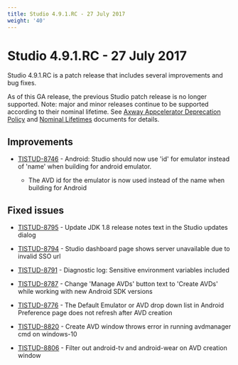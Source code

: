```yaml
---
title: Studio 4.9.1.RC - 27 July 2017
weight: '40'
---
```


# Studio 4.9.1.RC - 27 July 2017

Studio 4.9.1.RC is a patch release that includes several improvements and bug fixes.

As of this GA release, the previous Studio patch release is no longer supported. Note: major and minor releases continue to be supported according to their nominal lifetime. See [Axway Appcelerator Deprecation Policy](/guide/AMPLIFY_Appcelerator_Services_Overview/Axway_Appcelerator_Deprecation_Policy/) and [Nominal Lifetimes](/guide/AMPLIFY_Appcelerator_Services_Overview/Axway_Appcelerator_Product_Lifecycle/#nominal-lifetimes) documents for details.

## Improvements

* [TISTUD-8746](https://jira.appcelerator.org/browse/TISTUD-8746) - Android: Studio should now use 'id' for emulator instead of 'name' when building for android emulator.

    * The AVD id for the emulator is now used instead of the name when building for Android

## Fixed issues

* [TISTUD-8795](https://jira.appcelerator.org/browse/TISTUD-8795) - Update JDK 1.8 release notes text in the Studio updates dialog

* [TISTUD-8794](https://jira.appcelerator.org/browse/TISTUD-8794) - Studio dashboard page shows server unavailable due to invalid SSO url

* [TISTUD-8791](https://jira.appcelerator.org/browse/TISTUD-8791) - Diagnostic log: Sensitive environment variables included

* [TISTUD-8787](https://jira.appcelerator.org/browse/TISTUD-8787) - Change 'Manage AVDs' button text to 'Create AVDs' while working with new Android SDK versions

* [TISTUD-8776](https://jira.appcelerator.org/browse/TISTUD-8776) - The Default Emulator or AVD drop down list in Android Preference page does not refresh after AVD creation

* [TISTUD-8820](https://jira.appcelerator.org/browse/TISTUD-8820) - Create AVD window throws error in running avdmanager cmd on windows-10

* [TISTUD-8806](https://jira.appcelerator.org/browse/TISTUD-8806) - Filter out android-tv and android-wear on AVD creation window
